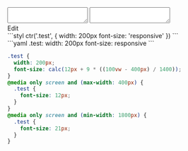 <div data-size="325" class="code-cont" data-example="default-A">
    <div class="code">
        <div class="code-wrap">
            <textarea id="stylus"></textarea>
            <textarea id="css"></textarea>
            <div class="edit-code">
                <span>Edit</span>
            </div>
        </div>
    </div>
</div>


<div data-size="325" data-examples="stylus"></div>
```styl
ctr('.test', {
  width: 200px
  font-size: 'responsive'
})
```

<div data-size="325" data-examples="yaml"></div>
```yaml
.test:
  width: 200px
  font-size: responsive
```

```css
.test {
  width: 200px;
  font-size: calc(12px + 9 * ((100vw - 400px) / 1400));
}
@media only screen and (max-width: 400px) {
  .test {
    font-size: 12px;
  }
}
@media only screen and (min-width: 1800px) {
  .test {
    font-size: 21px;
  }
}
```
<div class="cf"></div>
